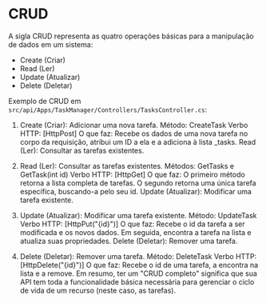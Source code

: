 # CRUD

A sigla CRUD representa as quatro operações básicas para a manipulação de dados em um sistema:

- Create (Criar)
- Read (Ler)
- Update (Atualizar)
- Delete (Deletar)

Exemplo de CRUD em `src/api/Apps/TaskManager/Controllers/TasksController.cs`:

1. Create (Criar): Adicionar uma nova tarefa.
    Método: CreateTask
    Verbo HTTP: [HttpPost]
    O que faz: Recebe os dados de uma nova tarefa no corpo da requisição, atribui um ID a ela e a adiciona à lista _tasks.
    Read (Ler): Consultar as tarefas existentes.

2. Read (Ler): Consultar as tarefas existentes.
    Métodos: GetTasks e GetTask(int id)
    Verbo HTTP: [HttpGet]
    O que faz: O primeiro método retorna a lista completa de tarefas. O segundo retorna uma única tarefa específica, buscando-a pelo seu id.
    Update (Atualizar): Modificar uma tarefa existente.

3. Update (Atualizar): Modificar uma tarefa existente.
    Método: UpdateTask
    Verbo HTTP: [HttpPut("{id}")]
    O que faz: Recebe o id da tarefa a ser modificada e os novos dados. Em seguida, encontra a tarefa na lista e atualiza suas propriedades.
    Delete (Deletar): Remover uma tarefa.

4. Delete (Deletar): Remover uma tarefa.
    Método: DeleteTask
    Verbo HTTP: [HttpDelete("{id}")]
    O que faz: Recebe o id de uma tarefa, a encontra na lista e a remove.
    Em resumo, ter um "CRUD completo" significa que sua API tem toda a funcionalidade básica necessária para gerenciar o ciclo de vida de um recurso (neste caso, as tarefas).
